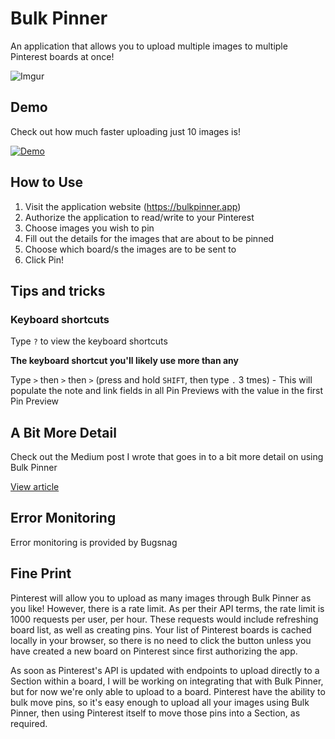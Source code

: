 Bulk Pinner
======================
An application that allows you to upload multiple images to multiple Pinterest boards at once!

![Imgur](https://i.imgur.com/dWZ5hpL.png)

## Demo

Check out how much faster uploading just 10 images is!

[![Demo](https://i.imgur.com/2QkFPVo.png)](https://www.youtube.com/watch?v=E-NItREQ92M)

## How to Use

1. Visit the application website (https://bulkpinner.app)
2. Authorize the application to read/write to your Pinterest
3. Choose images you wish to pin
4. Fill out the details for the images that are about to be pinned
5. Choose which board/s the images are to be sent to
6. Click Pin!

## Tips and tricks

### Keyboard shortcuts

Type `?` to view the keyboard shortcuts

**The keyboard shortcut you'll likely use more than any**

Type `>` then `>` then `>` (press and hold `SHIFT`, then type `.` 3 tmes) - This will populate the note and link fields in all Pin Previews with the value in the first Pin Preview

## A Bit More Detail

Check out the Medium post I wrote that goes in to a bit more detail on using Bulk Pinner

[View article](https://medium.com/@denno020/upload-multiple-images-to-pinterest-at-once-3fb0ec3737ea)

## Error Monitoring

Error monitoring is provided by Bugsnag

## Fine Print

Pinterest will allow you to upload as many images through Bulk Pinner as you like! However, there is a rate limit.
As per their API terms, the rate limit is 1000 requests per user, per hour. These requests would include refreshing
board list, as well as creating pins. Your list of Pinterest boards is cached locally in your browser, so there is no
need to click the button unless you have created a new board on Pinterest since first authorizing the app.

As soon as Pinterest's API is updated with endpoints to upload directly to a Section within a board, I will be working
on integrating that with Bulk Pinner, but for now we're only able to upload to a board. Pinterest have the ability to
bulk move pins, so it's easy enough to upload all your images using Bulk Pinner, then using Pinterest itself to move those
pins into a Section, as required.
